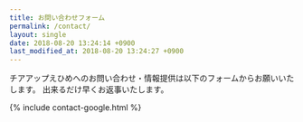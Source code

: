 ```yaml
---
title: お問い合わせフォーム
permalink: /contact/
layout: single
date: 2018-08-20 13:24:14 +0900
last_modified_at: 2018-08-20 13:24:27 +0900
---
```


チアアップえひめへのお問い合わせ・情報提供は以下のフォームからお願いいたします。
出来るだけ早くお返事いたします。

{% include contact-google.html %}